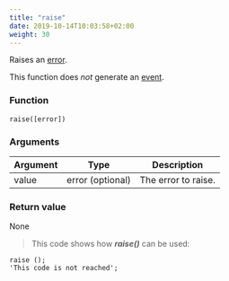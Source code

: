 ```yaml
---
title: "raise"
date: 2019-10-14T10:03:58+02:00
weight: 30
---
```


Raises an [error](../../data-types/error).

This function does *not* generate an [event](../../events).

### Function

`raise([error])`

### Arguments

Argument | Type | Description
-------- | ---- | -----------
value | error (optional) | The error to raise.

### Return value

None

> This code shows how ***raise()*** can be used:

```thingsdb,should_err
raise ();
'This code is not reached';
```
